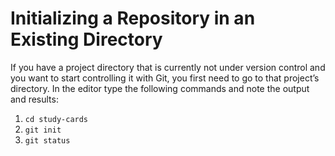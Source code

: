 # Initializing a Repository in an Existing Directory

If you have a project directory that is currently not under version control and you want to start controlling it with Git, you first need to go to that project’s directory. In the editor type the following commands and note the output and results:

1. `cd study-cards`
2. `git init`
3. `git status`

